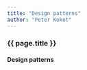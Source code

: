 ```yaml
---
title: "Design patterns"
author: "Peter Kokot"
---
```


### {{ page.title }}

#### Design patterns


